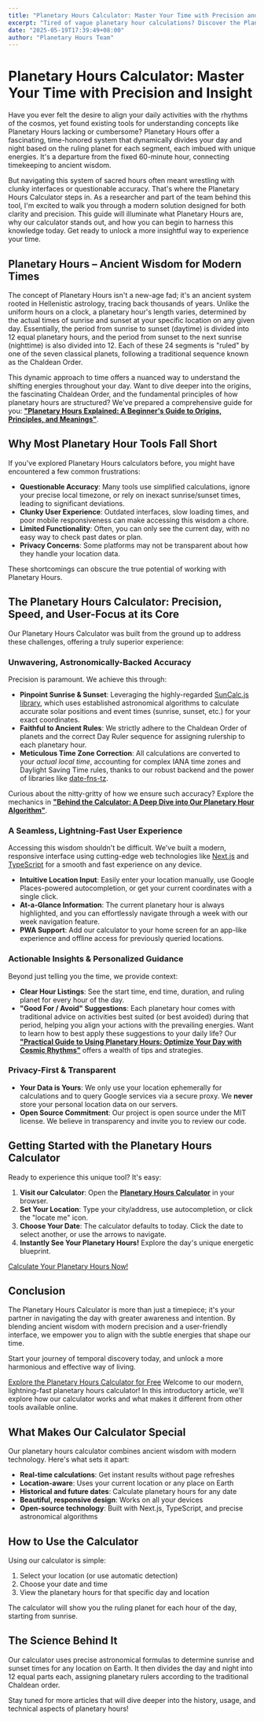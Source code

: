 ```yaml
---
title: "Planetary Hours Calculator: Master Your Time with Precision and Insight"
excerpt: "Tired of vague planetary hour calculations? Discover the Planetary Hours Calculator – precise, modern, and easy to use. Harness ancient wisdom with an astronomically accurate tool."
date: "2025-05-19T17:39:49+08:00"
author: "Planetary Hours Team"
---
```


# Planetary Hours Calculator: Master Your Time with Precision and Insight

Have you ever felt the desire to align your daily activities with the rhythms of the cosmos, yet found existing tools for understanding concepts like Planetary Hours lacking or cumbersome? Planetary Hours offer a fascinating, time-honored system that dynamically divides your day and night based on the ruling planet for each segment, each imbued with unique energies. It's a departure from the fixed 60-minute hour, connecting timekeeping to ancient wisdom.

But navigating this system of sacred hours often meant wrestling with clunky interfaces or questionable accuracy. That's where the Planetary Hours Calculator steps in. As a researcher and part of the team behind this tool, I'm excited to walk you through a modern solution designed for both clarity and precision. This guide will illuminate what Planetary Hours are, why our calculator stands out, and how you can begin to harness this knowledge today. Get ready to unlock a more insightful way to experience your time.

## Planetary Hours – Ancient Wisdom for Modern Times

The concept of Planetary Hours isn't a new-age fad; it's an ancient system rooted in Hellenistic astrology, tracing back thousands of years. Unlike the uniform hours on a clock, a planetary hour's length varies, determined by the actual times of sunrise and sunset at your specific location on any given day. Essentially, the period from sunrise to sunset (daytime) is divided into 12 equal planetary hours, and the period from sunset to the next sunrise (nighttime) is also divided into 12. Each of these 24 segments is "ruled" by one of the seven classical planets, following a traditional sequence known as the Chaldean Order.

This dynamic approach to time offers a nuanced way to understand the shifting energies throughout your day. Want to dive deeper into the origins, the fascinating Chaldean Order, and the fundamental principles of how planetary hours are structured? We've prepared a comprehensive guide for you: [**"Planetary Hours Explained: A Beginner's Guide to Origins, Principles, and Meanings"**](/blog/what-are-planetary-hours).

## Why Most Planetary Hour Tools Fall Short

If you've explored Planetary Hours calculators before, you might have encountered a few common frustrations:

- **Questionable Accuracy**: Many tools use simplified calculations, ignore your precise local timezone, or rely on inexact sunrise/sunset times, leading to significant deviations.
- **Clunky User Experience**: Outdated interfaces, slow loading times, and poor mobile responsiveness can make accessing this wisdom a chore.
- **Limited Functionality**: Often, you can only see the current day, with no easy way to check past dates or plan.
- **Privacy Concerns**: Some platforms may not be transparent about how they handle your location data.

These shortcomings can obscure the true potential of working with Planetary Hours.

## The Planetary Hours Calculator: Precision, Speed, and User-Focus at its Core

Our Planetary Hours Calculator was built from the ground up to address these challenges, offering a truly superior experience:

### Unwavering, Astronomically-Backed Accuracy

Precision is paramount. We achieve this through:

- **Pinpoint Sunrise & Sunset**: Leveraging the highly-regarded [SunCalc.js library](https://github.com/mourner/suncalc), which uses established astronomical algorithms to calculate accurate solar positions and event times (sunrise, sunset, etc.) for your exact coordinates.
- **Faithful to Ancient Rules**: We strictly adhere to the Chaldean Order of planets and the correct Day Ruler sequence for assigning rulership to each planetary hour.
- **Meticulous Time Zone Correction**: All calculations are converted to your _actual local time_, accounting for complex IANA time zones and Daylight Saving Time rules, thanks to our robust backend and the power of libraries like [date-fns-tz](https://github.com/marnusw/date-fns-tz).

Curious about the nitty-gritty of how we ensure such accuracy? Explore the mechanics in [**"Behind the Calculator: A Deep Dive into Our Planetary Hour Algorithm"**](/blog/algorithm-behind-calculator).

### A Seamless, Lightning-Fast User Experience

Accessing this wisdom shouldn't be difficult. We've built a modern, responsive interface using cutting-edge web technologies like [Next.js](https://nextjs.org/) and [TypeScript](https://www.typescriptlang.org/) for a smooth and fast experience on any device.

- **Intuitive Location Input**: Easily enter your location manually, use Google Places-powered autocompletion, or get your current coordinates with a single click.
- **At-a-Glance Information**: The current planetary hour is always highlighted, and you can effortlessly navigate through a week with our week navigation feature.
- **PWA Support**: Add our calculator to your home screen for an app-like experience and offline access for previously queried locations.

### Actionable Insights & Personalized Guidance

Beyond just telling you the time, we provide context:

- **Clear Hour Listings**: See the start time, end time, duration, and ruling planet for every hour of the day.
- **"Good For / Avoid" Suggestions**: Each planetary hour comes with traditional advice on activities best suited (or best avoided) during that period, helping you align your actions with the prevailing energies. Want to learn how to best apply these suggestions to your daily life? Our [**"Practical Guide to Using Planetary Hours: Optimize Your Day with Cosmic Rhythms"**](/blog/using-planetary-hours) offers a wealth of tips and strategies.

### Privacy-First & Transparent

- **Your Data is Yours**: We only use your location ephemerally for calculations and to query Google services via a secure proxy. We **never** store your personal location data on our servers.
- **Open Source Commitment**: Our project is open source under the MIT license. We believe in transparency and invite you to review our code.

## Getting Started with the Planetary Hours Calculator

Ready to experience this unique tool? It's easy:

1. **Visit our Calculator**: Open the [**Planetary Hours Calculator**](/) in your browser.
2. **Set Your Location**: Type your city/address, use autocompletion, or click the "locate me" icon.
3. **Choose Your Date**: The calculator defaults to today. Click the date to select another, or use the arrows to navigate.
4. **Instantly See Your Planetary Hours!** Explore the day's unique energetic blueprint.

[Calculate Your Planetary Hours Now!](/)

## Conclusion

The Planetary Hours Calculator is more than just a timepiece; it's your partner in navigating the day with greater awareness and intention. By blending ancient wisdom with modern precision and a user-friendly interface, we empower you to align with the subtle energies that shape our time.

Start your journey of temporal discovery today, and unlock a more harmonious and effective way of living.

[Explore the Planetary Hours Calculator for Free](/)
Welcome to our modern, lightning-fast planetary hours calculator! In this introductory article, we'll explore how our calculator works and what makes it different from other tools available online.

## What Makes Our Calculator Special

Our planetary hours calculator combines ancient wisdom with modern technology. Here's what sets it apart:

- **Real-time calculations**: Get instant results without page refreshes
- **Location-aware**: Uses your current location or any place on Earth
- **Historical and future dates**: Calculate planetary hours for any date
- **Beautiful, responsive design**: Works on all your devices
- **Open-source technology**: Built with Next.js, TypeScript, and precise astronomical algorithms

## How to Use the Calculator

Using our calculator is simple:

1. Select your location (or use automatic detection)
2. Choose your date and time
3. View the planetary hours for that specific day and location

The calculator will show you the ruling planet for each hour of the day, starting from sunrise.

## The Science Behind It

Our calculator uses precise astronomical formulas to determine sunrise and sunset times for any location on Earth. It then divides the day and night into 12 equal parts each, assigning planetary rulers according to the traditional Chaldean order.

Stay tuned for more articles that will dive deeper into the history, usage, and technical aspects of planetary hours!
